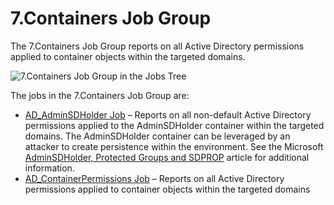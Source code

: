 # 7.Containers Job Group

The 7.Containers Job Group reports on all Active Directory permissions applied to container objects
within the targeted domains.

![7.Containers Job Group in the Jobs Tree](/img/product_docs/accessanalyzer/11.6/admin/hostmanagement/jobstree.webp)

The jobs in the 7.Containers Job Group are:

- [AD_AdminSDHolder Job](/docs/accessanalyzer/11.6/solutions/activedirectorypermissionsanalyzer/containers/ad_adminsdholder.md)
  – Reports on all non-default Active Directory permissions applied to the AdminSDHolder container
  within the targeted domains. The AdminSDHolder container can be leveraged by an attacker to create
  persistence within the environment. See the Microsoft
  [AdminSDHolder, Protected Groups and SDPROP](https://technet.microsoft.com/en-us/library/2009.09.sdadminholder.aspx)
  article for additional information.
- [AD_ContainerPermissions Job](/docs/accessanalyzer/11.6/solutions/activedirectorypermissionsanalyzer/containers/ad_containerpermissions.md)
  – Reports on all Active Directory permissions applied to container objects within the targeted
  domains
